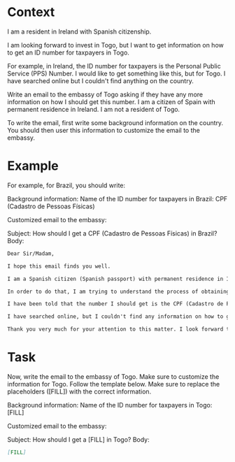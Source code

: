# Context
I am a resident in Ireland with Spanish citizenship.

I am looking forward to invest in Togo, but I want to get information on how to get an ID number for taxpayers in Togo.

For example, in Ireland, the ID number for taxpayers is the Personal Public Service (PPS) Number. I would like to get something like this, but for Togo. I have searched online but I couldn't find anything on the country.

Write an email to the embassy of Togo asking if they have any more information on how I should get this number. I am a citizen of Spain with permanent residence in Ireland. I am not a resident of Togo.

To write the email, first write some background information on the country. You should then user this information to customize the email to the embassy.

# Example
For example, for Brazil, you should write:

Background information:
Name of the ID number for taxpayers in Brazil: CPF (Cadastro de Pessoas Físicas)

Customized email to the embassy:

Subject: How should I get a CPF (Cadastro de Pessoas Físicas) in Brazil?
Body:
```md
Dear Sir/Madam,

I hope this email finds you well.

I am a Spanish citizen (Spanish passport) with permanent residence in Ireland. I am looking forward to investing in Brazil, as a foreign investor (no residence in Brazil).

In order to do that, I am trying to understand the process of obtaining the number that identifies taxpayers in Brazil, to be able to declare the relevant information to the tax authorities.

I have been told that the number I should get is the CPF (Cadastro de Pessoas Físicas). Feel free to correct me if I am wrong.

I have searched online, but I couldn't find any information on how to get a CPF from abroad. This is why I am reaching out to you for guidance. If you could provide me with information on the process or direct me to the relevant authorities, I would greatly appreciate it.

Thank you very much for your attention to this matter. I look forward to your response and any help you can provide.
```

# Task
Now, write the email to the embassy of Togo. Make sure to customize the information for Togo. Follow the template below. Make sure to replace the placeholders ([FILL]) with the correct information.

Background information:
Name of the ID number for taxpayers in Togo: [FILL]

Customized email to the embassy:

Subject: How should I get a [FILL] in Togo?
Body:
```md
[FILL]
```
